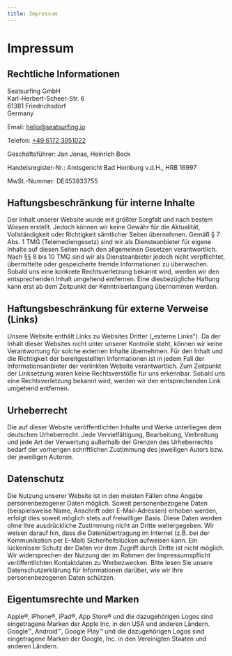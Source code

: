 ```yaml
---
title: Impressum
---
```


# Impressum

## Rechtliche Informationen

Seatsurfing GmbH<br />
Karl-Herbert-Scheer-Str. 6<br />
61381 Friedrichsdorf<br />
Germany

Email: hello@seatsurfing.io

Telefon: <a href="tel:+4961723951022">+49 6172 3951022</a>

Geschäftsführer: Jan Jonas, Heinrich Beck

Handelsregister-Nr.: Amtsgericht Bad Homburg v.d.H., HRB 16997

MwSt.-Nummer: DE453833755

## Haftungsbeschränkung für interne Inhalte

Der Inhalt unserer Website wurde mit größter Sorgfalt und nach bestem Wissen erstellt. Jedoch können wir keine Gewähr für die Aktualität, Vollständigkeit oder Richtigkeit sämtlicher Seiten übernehmen. Gemäß § 7 Abs. 1 TMG (Telemediengesetz) sind wir als Diensteanbieter für eigene Inhalte auf diesen Seiten nach den allgemeinen Gesetzen verantwortlich. Nach §§ 8 bis 10 TMG sind wir als Diensteanbieter jedoch nicht verpflichtet, übermittelte oder gespeicherte fremde Informationen zu überwachen. Sobald uns eine konkrete Rechtsverletzung bekannt wird, werden wir den entsprechenden Inhalt umgehend entfernen. Eine diesbezügliche Haftung kann erst ab dem Zeitpunkt der Kenntniserlangung übernommen werden.

## Haftungsbeschränkung für externe Verweise (Links)

Unsere Website enthält Links zu Websites Dritter („externe Links"). Da der Inhalt dieser Websites nicht unter unserer Kontrolle steht, können wir keine Verantwortung für solche externen Inhalte übernehmen. Für den Inhalt und die Richtigkeit der bereitgestellten Informationen ist in jedem Fall der Informationsanbieter der verlinkten Website verantwortlich. Zum Zeitpunkt der Linksetzung waren keine Rechtsverstöße für uns erkennbar. Sobald uns eine Rechtsverletzung bekannt wird, werden wir den entsprechenden Link umgehend entfernen.

## Urheberrecht

Die auf dieser Website veröffentlichten Inhalte und Werke unterliegen dem deutschen Urheberrecht. Jede Vervielfältigung, Bearbeitung, Verbreitung und jede Art der Verwertung außerhalb der Grenzen des Urheberrechts bedarf der vorherigen schriftlichen Zustimmung des jeweiligen Autors bzw. der jeweiligen Autoren.

## Datenschutz

Die Nutzung unserer Website ist in den meisten Fällen ohne Angabe personenbezogener Daten möglich. Soweit personenbezogene Daten (beispielsweise Name, Anschrift oder E-Mail-Adressen) erhoben werden, erfolgt dies soweit möglich stets auf freiwilliger Basis. Diese Daten werden ohne Ihre ausdrückliche Zustimmung nicht an Dritte weitergegeben.
Wir weisen darauf hin, dass die Datenübertragung im Internet (z.B. bei der Kommunikation per E-Mail) Sicherheitslücken aufweisen kann. Ein lückenloser Schutz der Daten vor dem Zugriff durch Dritte ist nicht möglich.
Wir widersprechen der Nutzung der im Rahmen der Impressumspflicht veröffentlichten Kontaktdaten zu Werbezwecken.
Bitte lesen Sie unsere Datenschutzerklärung für Informationen darüber, wie wir Ihre personenbezogenen Daten schützen.

## Eigentumsrechte und Marken

Apple®, iPhone®, iPad®, App Store® und die dazugehörigen Logos sind eingetragene Marken der Apple Inc. in den USA und anderen Ländern. Google™, Android™, Google Play™ und die dazugehörigen Logos sind eingetragene Marken der Google, Inc. in den Vereinigten Staaten und anderen Ländern.
